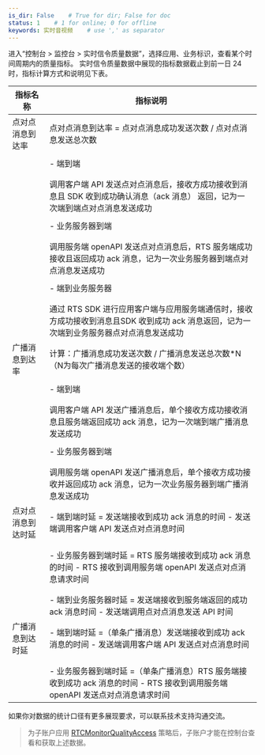 ```yaml
---
is_dir: False    # True for dir; False for doc
status: 1    # 1 for online; 0 for offline
keywords: 实时音视频    # use ',' as separator
---
```


进入“控制台 > 监控台 > 实时信令质量数据”，选择应用、业务标识，查看某个时间周期内的质量指标。
实时信令质量数据中展现的指标数据截止到前一日 24 时，指标计算方式和说明见下表。

| 指标名称 | 指标说明 |
| --- | --- |
| 点对点消息到达率 | 点对点消息到达率 = 点对点消息成功发送次数 / 点对点消息发送总次数 |\
|||\
|| - 端到端 |\
|| 	 |\
|||\
|| 调用客户端 API 发送点对点消息后，接收方成功接收到消息且 SDK 收到成功确认消息（ack 消息） 返回，记为一次端到端点对点消息发送成功 |\
|||\
|| - 业务服务器到端 |\
|| 	 |\
|||\
|| 调用服务端 openAPI 发送点对点消息后，RTS 服务端成功接收且返回成功 ack 消息，记为一次业务服务器到端点对点消息发送成功 |\
|||\
|| - 端到业务服务器 |\
|| 	 |\
|||\
|| 通过 RTS SDK 进行应用客户端与应用服务端通信时，接收方成功接收到消息且SDK 收到成功 ack 消息返回，记为一次端到业务服务器点对点消息发送成功 |
| 广播消息到达率 | 计算：广播消息成功发送次数 / 广播消息发送总次数\*N（N为每次广播消息发送的接收端个数） |\
|||\
|| - 端到端 |\
|| 	 |\
|||\
|| 调用客户端 API 发送广播消息后，单个接收方成功接收消息且服务端返回成功 ack 消息，记为一次端到端广播消息发送成功 |\
|||\
|| - 业务服务器到端 |\
|| 	 |\
|||\
|| 调用服务端 openAPI 发送广播消息后，单个接收方成功接收并返回成功 ack 消息，记为一次业务服务器到端广播消息发送成功 |
| 点对点消息到达时延 | - 端到端时延 = 发送端接收到成功 ack 消息的时间 - 发送端调用客户端 API 发送点对点消息时间 |\
|| 	 |\
|||\
|| - 业务服务器到端时延 = RTS 服务端接收到成功 ack 消息的时间 - RTS 接收到调用服务端 openAPI 发送点对点消息请求时间 |\
|| 	 |\
|||\
|| - 端到业务服务器时延 = 发送端接收到服务端返回的成功 ack 消息时间 - 发送端调用点对点消息发送 API 时间 |
| 广播消息到达时延 | - 端到端时延 =（单条广播消息）发送端接收到成功 ack 消息的时间 - 发送端调用客户端 API 发送点对点消息时间 |\
|| 	 |\
|||\
|| - 业务服务器到端时延 =（单条广播消息）RTS 服务端接收到成功 ack 消息的时间 - RTS 接收到调用服务端 openAPI 发送点对点消息请求时间 |

如果你对数据的统计口径有更多展现要求，可以联系技术支持沟通交流。
> 为子账户应用 [RTCMonitorQualityAccess](https://console.volcengine.com/iam/policymanage/System/RTCMonitorQualityAccess) 策略后，子账户才能在控制台查看和获取上述数据。

